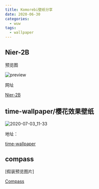 ```yaml
---
title: Komorebi壁纸分享
date: 2020-06-30
categories:
  - wuw
tags:
  - wallpaper
---
```


## Nier-2B

预览图

![preview](https://cdn.jsdelivr.net/gh/qbmzc/images/1593482379_20200630095933874_417200333.jpg)

网址

[Nier-2B](https://snowyan.gitee.io/nier)

## time-wallpaper/樱花效果壁纸

![2020-07-03_11-33](https://cdn.jsdelivr.net/gh/qbmzc/images/1593747290_20200703113441193_317162427.png)

地址：

[time-wallpaper](https://snowyan.gitee.io/time-wallpaper)

## compass

[假装预览图片]

[Compass](https://snowyan.gitee.io/compass)